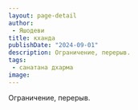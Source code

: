 ```yaml
---
layout: page-detail
author:
 - Яшодеви
title: кханда
publishDate: "2024-09-01"
description: Ограничение, перерыв.
tags:
 - санатана дхарма
image: 
---
```


Ограничение, перерыв.


